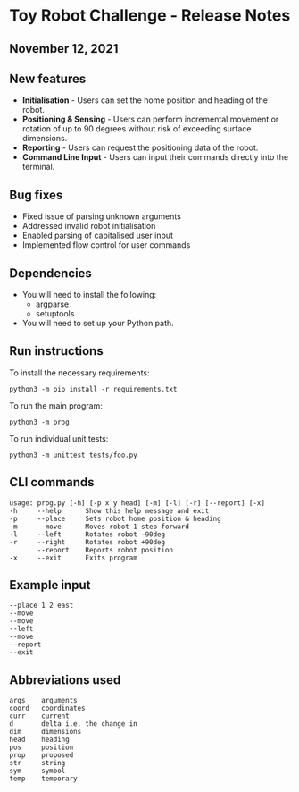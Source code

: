 # Toy Robot Challenge - Release Notes
## November 12, 2021

## New features
* **Initialisation** - Users can set the home position and heading of the robot.
* **Positioning & Sensing** - Users can perform incremental movement or rotation of up to 90 degrees without risk of exceeding surface dimensions.
* **Reporting** - Users can request the positioning data of the robot.
* **Command Line Input** - Users can input their commands directly into the terminal.

## Bug fixes
* Fixed issue of parsing unknown arguments
* Addressed invalid robot initialisation
* Enabled parsing of capitalised user input
* Implemented flow control for user commands

## Dependencies
* You will need to install the following:
    * argparse
    * setuptools
* You will need to set up your Python path.

## Run instructions
To install the necessary requirements:
    
    python3 -m pip install -r requirements.txt

To run the main program:
    
    python3 -m prog

To run individual unit tests:

    python3 -m unittest tests/foo.py

## CLI commands
    usage: prog.py [-h] [-p x y head] [-m] [-l] [-r] [--report] [-x]
    -h     --help      Show this help message and exit
    -p     --place     Sets robot home position & heading
    -m     --move      Moves robot 1 step forward
    -l     --left      Rotates robot -90deg
    -r     --right     Rotates robot +90deg
           --report    Reports robot position
    -x     --exit      Exits program

## Example input
    --place 1 2 east
    --move
    --move
    --left
    --move
    --report
    --exit

## Abbreviations used
    args    arguments
    coord   coordinates
    curr    current
    d       delta i.e. the change in
    dim     dimensions
    head    heading
    pos     position
    prop    proposed
    str     string
    sym     symbol
    temp    temporary